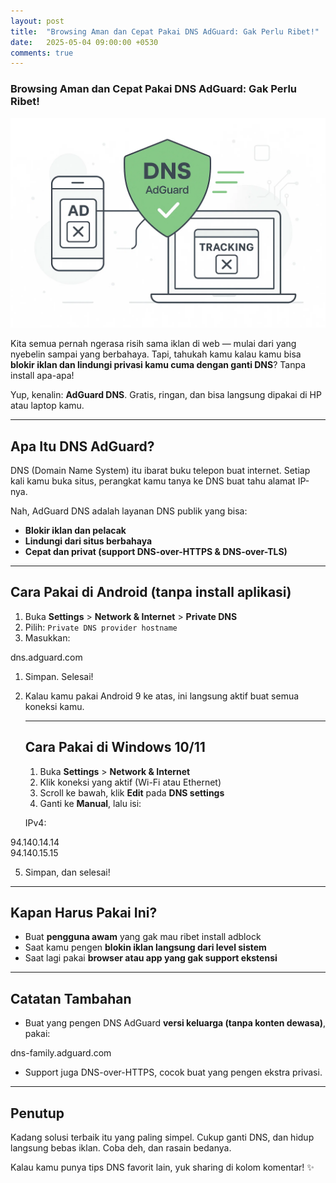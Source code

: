 ```yaml
---
layout: post
title:  "Browsing Aman dan Cepat Pakai DNS AdGuard: Gak Perlu Ribet!"
date:   2025-05-04 09:00:00 +0530
comments: true
---
```


### Browsing Aman dan Cepat Pakai DNS AdGuard: Gak Perlu Ribet!

  
![Ilustrasi DNS AdGuard](images/adguard_illustration.webp)


Kita semua pernah ngerasa risih sama iklan di web — mulai dari yang nyebelin sampai yang berbahaya. Tapi, tahukah kamu kalau kamu bisa **blokir iklan dan lindungi privasi kamu cuma dengan ganti DNS**? Tanpa install apa-apa!

Yup, kenalin: **AdGuard DNS**. Gratis, ringan, dan bisa langsung dipakai di HP atau laptop kamu.

---

## Apa Itu DNS AdGuard?

DNS (Domain Name System) itu ibarat buku telepon buat internet. Setiap kali kamu buka situs, perangkat kamu tanya ke DNS buat tahu alamat IP-nya.

Nah, AdGuard DNS adalah layanan DNS publik yang bisa:

-   **Blokir iklan dan pelacak**
-   **Lindungi dari situs berbahaya**
-   **Cepat dan privat (support DNS-over-HTTPS & DNS-over-TLS)**

---

## Cara Pakai di Android (tanpa install aplikasi)

1.  Buka **Settings** > **Network & Internet** > **Private DNS**
2.  Pilih: `Private DNS provider hostname`
3.  Masukkan:  
    

dns.adguard.com

1.  Simpan. Selesai!
2.  Kalau kamu pakai Android 9 ke atas, ini langsung aktif buat semua koneksi kamu.
    
    ---
    
    ## Cara Pakai di Windows 10/11
    
    1.  Buka **Settings** > **Network & Internet**
    2.  Klik koneksi yang aktif (Wi-Fi atau Ethernet)
    3.  Scroll ke bawah, klik **Edit** pada **DNS settings**
    4.  Ganti ke **Manual**, lalu isi:
    
    IPv4:  
    

94.140.14.14  
94.140.15.15

5.  Simpan, dan selesai!

---

## Kapan Harus Pakai Ini?

-   Buat **pengguna awam** yang gak mau ribet install adblock
-   Saat kamu pengen **blokin iklan langsung dari level sistem**
-   Saat lagi pakai **browser atau app yang gak support ekstensi**

---

## Catatan Tambahan

-   Buat yang pengen DNS AdGuard **versi keluarga (tanpa konten dewasa)**, pakai:

dns-family.adguard.com

-   Support juga DNS-over-HTTPS, cocok buat yang pengen ekstra privasi.

---

## Penutup

Kadang solusi terbaik itu yang paling simpel. Cukup ganti DNS, dan hidup langsung bebas iklan. Coba deh, dan rasain bedanya.

Kalau kamu punya tips DNS favorit lain, yuk sharing di kolom komentar! ✨